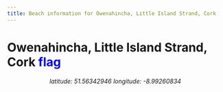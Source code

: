 ```yaml
---
title: Beach information for Owenahincha, Little Island Strand, Cork
---
```

# Owenahincha, Little Island Strand, Cork <span class="material-icons" style="color: blue;">flag</span>

<div align="center"><i>latitude: 51.56342946 longitude: -8.99260834</i></div>